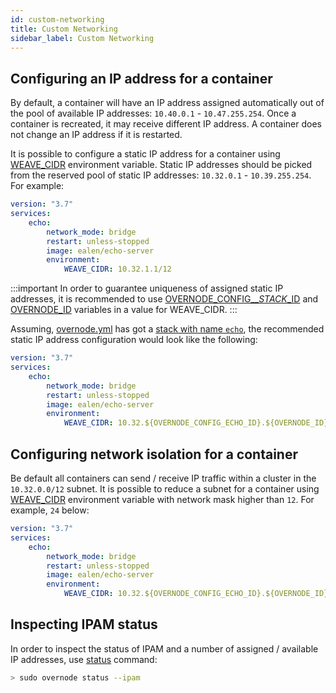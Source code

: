 ```yaml
---
id: custom-networking
title: Custom Networking
sidebar_label: Custom Networking
---
```


## Configuring an IP address for a container

By default, a container will have an IP address assigned automatically out of the pool of available IP addresses: `10.40.0.1` - `10.47.255.254`. Once a container is recreated, it may receive different IP address. A container does not change an IP address if it is restarted.

It is possible to configure a static IP address for a container using [WEAVE_CIDR](docker-compose-yml-file-description#weave_cidr) environment variable. Static IP addresses should be picked from the reserved pool of static IP addresses: `10.32.0.1` - `10.39.255.254`. For example:

```yml
version: "3.7"
services:
    echo:
        network_mode: bridge
        restart: unless-stopped
        image: ealen/echo-server
        environment:
            WEAVE_CIDR: 10.32.1.1/12
```

:::important
In order to guarantee uniqueness of assigned static IP addresses, it is recommended to use [OVERNODE_CONFIG__*STACK*_ID](docker-compose-yml-file-description#overnode_config__stack_id) and [OVERNODE_ID](docker-compose-yml-file-description#overnode_id) variables in a value for WEAVE_CIDR.
:::

Assuming, [overnode.yml](overnode-yml-file-description) has got a [stack with name `echo`](managing-containers-workflow#launching-a-service), the recommended static IP address configuration would look like the following:

```yml
version: "3.7"
services:
    echo:
        network_mode: bridge
        restart: unless-stopped
        image: ealen/echo-server
        environment:
            WEAVE_CIDR: 10.32.${OVERNODE_CONFIG_ECHO_ID}.${OVERNODE_ID}/12
```

## Configuring network isolation for a container

Be default all containers can send / receive IP traffic within a cluster in the `10.32.0.0/12` subnet.
It is possible to reduce a subnet for a container using [WEAVE_CIDR](docker-compose-yml-file-description#weave_cidr) environment variable with network mask higher than `12`. For example, `24` below:

```yml
version: "3.7"
services:
    echo:
        network_mode: bridge
        restart: unless-stopped
        image: ealen/echo-server
        environment:
            WEAVE_CIDR: 10.32.${OVERNODE_CONFIG_ECHO_ID}.${OVERNODE_ID}/24
```

## Inspecting IPAM status

In order to inspect the status of IPAM and a number of assigned / available IP addresses, use [status](cli-reference/status) command:

```bash
> sudo overnode status --ipam
```
